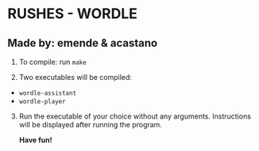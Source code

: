 # RUSHES - WORDLE
## Made by: emende & acastano
1. To compile: run `make`

2. Two executables will be compiled:
  - `wordle-assistant`
  - `wordle-player`

3. Run the executable of your choice without any arguments. Instructions will be displayed after running the program.

   **Have fun!**
